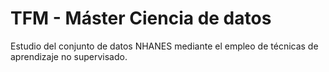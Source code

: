 # TFM - Máster Ciencia de datos
Estudio del conjunto de datos NHANES mediante el empleo de técnicas de aprendizaje no supervisado.

